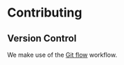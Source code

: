 # Contributing

## Version Control
We make use of the [Git flow](https://www.atlassian.com/git/tutorials/comparing-workflows/gitflow-workflow) workflow.
